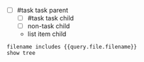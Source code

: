 -  [ ] #task task parent
    - [ ] #task task child
    - [ ] non-task child
    - list item child

```tasks
filename includes {{query.file.filename}}
show tree
```
